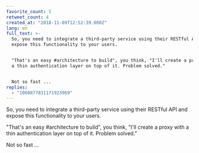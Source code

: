 ```yaml
---
favorite_count: 5
retweet_count: 4
created_at: "2018-11-09T12:52:39.000Z"
lang: en
full_text: >-
  So, you need to integrate a third-party service using their RESTful API and
  expose this functionality to your users.


  "That's an easy #architecture to build", you think, "I'll create a proxy with
  a thin authentication layer on top of it. Problem solved."


  Not so fast ...
replies:
  - "1060877831171923969"
---
```


So, you need to integrate a third-party service using their RESTful API and
expose this functionality to your users.

"That's an easy #architecture to build", you think, "I'll create a proxy with a
thin authentication layer on top of it. Problem solved."

Not so fast ...
